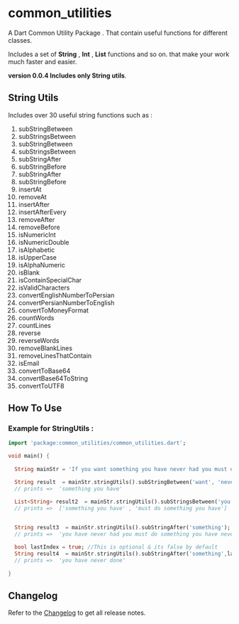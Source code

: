 # common_utilities

A Dart Common Utility Package . That contain useful functions for different classes.

Includes a set of **String** , **Int** , **List** functions and so on. that make your work much faster and easier.

**version 0.0.4  Includes only String utils**.

## String Utils
Includes over 30 useful string functions such as :

1. subStringBetween
1. subStringsBetween
1. subStringBetween
1. subStringsBetween
1. subStringAfter
1. subStringBefore
1. subStringAfter
1. subStringBefore
1. insertAt
1. removeAt
1. insertAfter
1. insertAfterEvery
1. removeAfter
1. removeBefore
1. isNumericInt
1. isNumericDouble
1. isAlphabetic
1. isUpperCase
1. isAlphaNumeric
1. isBlank
1. isContainSpecialChar
1. isValidCharacters
1. convertEnglishNumberToPersian
1. convertPersianNumberToEnglish
1. convertToMoneyFormat
1. countWords
1. countLines
1. reverse
1. reverseWords
1. removeBlankLines
1. removeLinesThatContain
1. isEmail
1. convertToBase64
1. convertBase64ToString
1. convertToUTF8

## How To Use
### Example for StringUtils :

```dart
import 'package:common_utilities/common_utilities.dart';

void main() {
  
  String mainStr = 'If you want something you have never had you must do something you have never done';

  String result  = mainStr.stringUtils().subStringBetween('want', 'never');
  // prints =>  'something you have'

  List<String> result2  = mainStr.stringUtils().subStringsBetween('you', 'never');
  // prints =>  ['something you have' , 'must do something you have']

  
  String result3  = mainStr.stringUtils().subStringAfter('something');
  // prints =>  'you have never had you must do something you have never done'

  bool lastIndex = true; //This is optional & its false by default
  String result4  = mainStr.stringUtils().subStringAfter('something',lastIndex);
  // prints =>  'you have never done'
  
}
```

## Changelog

Refer to the [Changelog](https://pub.dev/packages/common_utilities/changelog) to get all release notes.